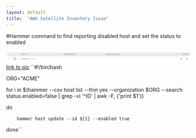 ```yaml
---
layout: default
title:  "AWX Satellite Inventory Issue"
---
```


#Hammer command to find reporting disabled host and set the status to enabled

![Disabled host from Satellite](/assets/disabled_host.png)
[link to pic](assets/disabled_host.png)
``#!/bin/bash

ORG="ACME"

for i in $(hammer --csv host list --thin yes --organization $ORG --search status.enabled=false | grep -vi '^ID' | awk -F, {'print $1'})


do

        hammer host update --id ${1} --enabled true


done``
